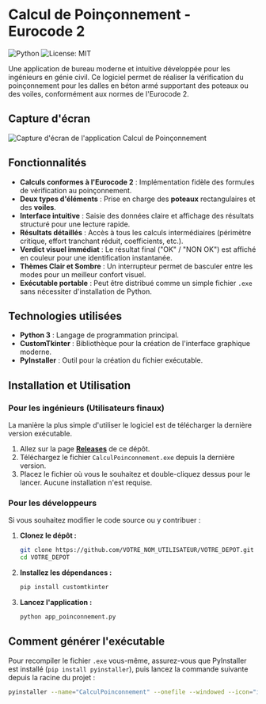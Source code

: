 # Calcul de Poinçonnement - Eurocode 2

![Python](https://img.shields.io/badge/Python-3.8%2B-blue.svg)
![License: MIT](https://img.shields.io/badge/License-MIT-yellow.svg)

Une application de bureau moderne et intuitive développée pour les ingénieurs en génie civil. Ce logiciel permet de réaliser la vérification du poinçonnement pour les dalles en béton armé supportant des poteaux ou des voiles, conformément aux normes de l'Eurocode 2.

## Capture d'écran

![Capture d'écran de l'application Calcul de Poinçonnement](https://raw.githubusercontent.com/VOTRE_NOM_UTILISATEUR/VOTRE_DEPOT/main/screenshot.png)

## Fonctionnalités

-   **Calculs conformes à l'Eurocode 2** : Implémentation fidèle des formules de vérification au poinçonnement.
-   **Deux types d'éléments** : Prise en charge des **poteaux** rectangulaires et des **voiles**.
-   **Interface intuitive** : Saisie des données claire et affichage des résultats structuré pour une lecture rapide.
-   **Résultats détaillés** : Accès à tous les calculs intermédiaires (périmètre critique, effort tranchant réduit, coefficients, etc.).
-   **Verdict visuel immédiat** : Le résultat final ("OK" / "NON OK") est affiché en couleur pour une identification instantanée.
-   **Thèmes Clair et Sombre** : Un interrupteur permet de basculer entre les modes pour un meilleur confort visuel.
-   **Exécutable portable** : Peut être distribué comme un simple fichier `.exe` sans nécessiter d'installation de Python.

## Technologies utilisées

-   **Python 3** : Langage de programmation principal.
-   **CustomTkinter** : Bibliothèque pour la création de l'interface graphique moderne.
-   **PyInstaller** : Outil pour la création du fichier exécutable.

## Installation et Utilisation

### Pour les ingénieurs (Utilisateurs finaux)

La manière la plus simple d'utiliser le logiciel est de télécharger la dernière version exécutable.

1.  Allez sur la page [**Releases**](https://github.com/Hvni44/Calcul-de-Poinconnement-/releases) de ce dépôt.
2.  Téléchargez le fichier `CalculPoinconnement.exe` depuis la dernière version.
3.  Placez le fichier où vous le souhaitez et double-cliquez dessus pour le lancer. Aucune installation n'est requise.

### Pour les développeurs

Si vous souhaitez modifier le code source ou y contribuer :

1.  **Clonez le dépôt :**
    ```bash
    git clone https://github.com/VOTRE_NOM_UTILISATEUR/VOTRE_DEPOT.git
    cd VOTRE_DEPOT
    ```

2.  **Installez les dépendances :**
    ```bash
    pip install customtkinter
    ```

3.  **Lancez l'application :**
    ```bash
    python app_poinconnement.py
    ```

## Comment générer l'exécutable

Pour recompiler le fichier `.exe` vous-même, assurez-vous que PyInstaller est installé (`pip install pyinstaller`), puis lancez la commande suivante depuis la racine du projet :

```bash
pyinstaller --name="CalculPoinconnement" --onefile --windowed --icon="icon.ico" app_poinconnement.py